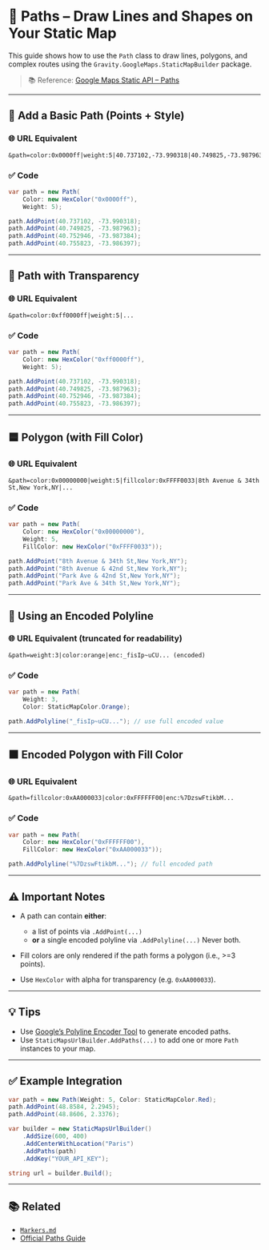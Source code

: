 ﻿# 🧭 Paths – Draw Lines and Shapes on Your Static Map

This guide shows how to use the `Path` class to draw lines, polygons, and complex routes using the `Gravity.GoogleMaps.StaticMapBuilder` package.

> 📚 Reference: [Google Maps Static API – Paths](https://developers.google.com/maps/documentation/maps-static/start#Paths)

---

## 🔹 Add a Basic Path (Points + Style)

### 🌐 URL Equivalent

```text
&path=color:0x0000ff|weight:5|40.737102,-73.990318|40.749825,-73.987963|40.752946,-73.987384|40.755823,-73.986397
````

### ✅ Code

```csharp
var path = new Path(
    Color: new HexColor("0x0000ff"),
    Weight: 5);

path.AddPoint(40.737102, -73.990318);
path.AddPoint(40.749825, -73.987963);
path.AddPoint(40.752946, -73.987384);
path.AddPoint(40.755823, -73.986397);
```

---

## 🎨 Path with Transparency

### 🌐 URL Equivalent

```text
&path=color:0xff0000ff|weight:5|...
```

### ✅ Code

```csharp
var path = new Path(
    Color: new HexColor("0xff0000ff"),
    Weight: 5);

path.AddPoint(40.737102, -73.990318);
path.AddPoint(40.749825, -73.987963);
path.AddPoint(40.752946, -73.987384);
path.AddPoint(40.755823, -73.986397);
```

---

## 🟦 Polygon (with Fill Color)

### 🌐 URL Equivalent

```text
&path=color:0x00000000|weight:5|fillcolor:0xFFFF0033|8th Avenue & 34th St,New York,NY|...
```

### ✅ Code

```csharp
var path = new Path(
    Color: new HexColor("0x00000000"),
    Weight: 5,
    FillColor: new HexColor("0xFFFF0033"));

path.AddPoint("8th Avenue & 34th St,New York,NY");
path.AddPoint("8th Avenue & 42nd St,New York,NY");
path.AddPoint("Park Ave & 42nd St,New York,NY");
path.AddPoint("Park Ave & 34th St,New York,NY");
```

---

## 🔗 Using an Encoded Polyline

### 🌐 URL Equivalent (truncated for readability)

```text
&path=weight:3|color:orange|enc:_fisIp~uCU... (encoded)
```

### ✅ Code

```csharp
var path = new Path(
    Weight: 3,
    Color: StaticMapColor.Orange);

path.AddPolyline("_fisIp~uCU..."); // use full encoded value
```

---

## 🟧 Encoded Polygon with Fill Color

### 🌐 URL Equivalent

```text
&path=fillcolor:0xAA000033|color:0xFFFFFF00|enc:%7DzswFtikbM...
```

### ✅ Code

```csharp
var path = new Path(
    Color: new HexColor("0xFFFFFF00"),
    FillColor: new HexColor("0xAA000033"));

path.AddPolyline("%7DzswFtikbM..."); // full encoded path
```

---

## ⚠️ Important Notes

* A path can contain **either**:

    * a list of points via `.AddPoint(...)`
    * **or** a single encoded polyline via `.AddPolyline(...)`
      Never both.
* Fill colors are only rendered if the path forms a polygon (i.e., >=3 points).
* Use `HexColor` with alpha for transparency (e.g. `0xAA000033`).

---

## 💡 Tips

* Use [Google’s Polyline Encoder Tool](https://developers.google.com/maps/documentation/utilities/polylineutility) to generate encoded paths.
* Use `StaticMapsUrlBuilder.AddPaths(...)` to add one or more `Path` instances to your map.

---

## ✅ Example Integration

```csharp
var path = new Path(Weight: 5, Color: StaticMapColor.Red);
path.AddPoint(48.8584, 2.2945);
path.AddPoint(48.8606, 2.3376);

var builder = new StaticMapsUrlBuilder()
    .AddSize(600, 400)
    .AddCenterWithLocation("Paris")
    .AddPaths(path)
    .AddKey("YOUR_API_KEY");

string url = builder.Build();
```

---

## 📚 Related

* [`Markers.md`](./Markers.md)
* [Official Paths Guide](https://developers.google.com/maps/documentation/maps-static/start#Paths)

